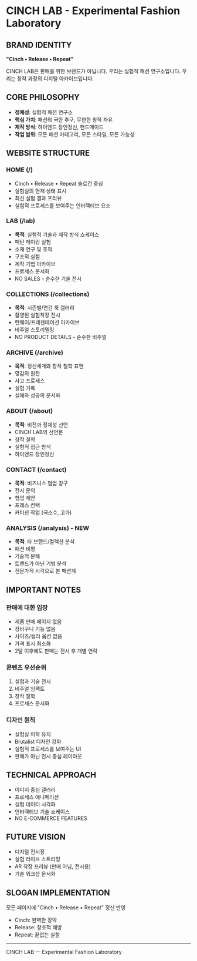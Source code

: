 # CINCH LAB - Experimental Fashion Laboratory

## BRAND IDENTITY
**"Cinch • Release • Repeat"**

CINCH LAB은 판매를 위한 브랜드가 아닙니다.
우리는 실험적 패션 연구소입니다.
우리는 창작 과정의 디지털 아카이브입니다.

## CORE PHILOSOPHY
- **정체성**: 실험적 패션 연구소
- **핵심 가치**: 패션의 극한 추구, 무한한 창작 자유
- **제작 방식**: 하이엔드 장인정신, 핸드메이드
- **작업 범위**: 모든 패션 카테고리, 모든 스타일, 모든 가능성

## WEBSITE STRUCTURE

### HOME (/)
- Cinch • Release • Repeat 슬로건 중심
- 실험실의 현재 상태 표시
- 최신 실험 결과 프리뷰
- 실험적 프로세스를 보여주는 인터랙티브 요소

### LAB (/lab)
- **목적**: 실험적 기술과 제작 방식 쇼케이스
- 패턴 메이킹 실험
- 소재 연구 및 조작
- 구조적 실험
- 제작 기법 아카이브
- 프로세스 문서화
- NO SALES - 순수한 기술 전시

### COLLECTIONS (/collections)
- **목적**: 시즌별/연간 룩 갤러리
- 촬영된 실험착장 전시
- 런웨이/프레젠테이션 아카이브
- 비주얼 스토리텔링
- NO PRODUCT DETAILS - 순수한 비주얼

### ARCHIVE (/archive)
- **목적**: 정신세계와 창작 철학 표현
- 영감의 원천
- 사고 프로세스
- 실험 기록
- 실패와 성공의 문서화

### ABOUT (/about)
- **목적**: 비전과 정체성 선언
- CINCH LAB의 선언문
- 창작 철학
- 실험적 접근 방식
- 하이엔드 장인정신

### CONTACT (/contact)
- **목적**: 비즈니스 협업 창구
- 전시 문의
- 협업 제안
- 프레스 컨택
- 커미션 작업 (극소수, 고가)

### ANALYSIS (/analysis) - NEW
- **목적**: 타 브랜드/컬렉션 분석
- 패션 비평
- 기술적 분해
- 트렌드가 아닌 기법 분석
- 전문가적 시각으로 본 패션계

## IMPORTANT NOTES

### 판매에 대한 입장
- 제품 판매 페이지 없음
- 장바구니 기능 없음
- 사이즈/컬러 옵션 없음
- 가격 표시 최소화
- 2달 이후에도 판매는 전시 후 개별 연락

### 콘텐츠 우선순위
1. 실험과 기술 전시
2. 비주얼 임팩트
3. 창작 철학
4. 프로세스 문서화

### 디자인 원칙
- 실험실 미학 유지
- Brutalist 디자인 강화
- 실험적 프로세스를 보여주는 UI
- 판매가 아닌 전시 중심 레이아웃

## TECHNICAL APPROACH
- 이미지 중심 갤러리
- 프로세스 애니메이션
- 실험 데이터 시각화
- 인터랙티브 기술 쇼케이스
- NO E-COMMERCE FEATURES

## FUTURE VISION
- 디지털 전시장
- 실험 라이브 스트리밍
- AR 착장 프리뷰 (판매 아님, 전시용)
- 기술 워크샵 문서화

## SLOGAN IMPLEMENTATION
모든 페이지에 "Cinch • Release • Repeat" 정신 반영
- Cinch: 완벽한 장악
- Release: 창조적 해방
- Repeat: 끝없는 실험

---

CINCH LAB — Experimental Fashion Laboratory